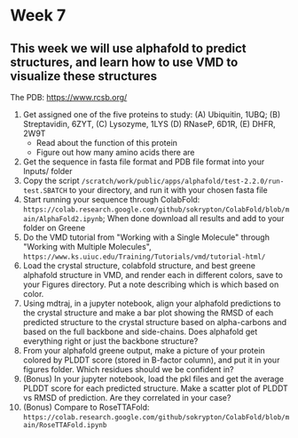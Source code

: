 # Week 7

## This week we will use alphafold to predict structures, and learn how to use VMD to visualize these structures

The PDB: https://www.rcsb.org/

1. Get assigned one of the five proteins to study: (A) Ubiquitin, 1UBQ; (B) Streptavidin, 6ZYT, (C) Lysozyme, 1LYS (D) RNaseP, 6D1R, (E) DHFR, 2W9T
	- Read about the function of this protein
	- Figure out how many amino acids there are
2. Get the sequence in fasta file format and PDB file format into your Inputs/ folder
3. Copy the script `/scratch/work/public/apps/alphafold/test-2.2.0/run-test.SBATCH` to your directory, and run it with your chosen fasta file
4. Start running your sequence through ColabFold: `https://colab.research.google.com/github/sokrypton/ColabFold/blob/main/AlphaFold2.ipynb`; When done download all results and add to your folder on Greene
5. Do the VMD tutorial from "Working with a Single Molecule" through "Working with Multiple Molecules", `https://www.ks.uiuc.edu/Training/Tutorials/vmd/tutorial-html/`
6. Load the crystal structure, colabfold structure, and best greene alphafold structure in VMD, and render each in different colors, save to your Figures directory. Put a note describing which is which based on color.
7. Using mdtraj, in a jupyter notebook, align your alphafold predictions to the crystal structure and make a bar plot showing the RMSD of each predicted structure to the crystal structure based on alpha-carbons and based on the full backbone and side-chains. Does alphafold get everything right or just the backbone structure? 
8. From your alphafold greene output, make a picture of your protein colored by PLDDT score (stored in B-factor column), and put it in your figures folder. Which residues should we be confident in?
9. (Bonus) In your jupyter notebook, load the pkl files and get the average PLDDT score for each predicted structure. Make a scatter plot of PLDDT vs RMSD of prediction. Are they correlated in your case?
10. (Bonus) Compare to RoseTTAFold: `https://colab.research.google.com/github/sokrypton/ColabFold/blob/main/RoseTTAFold.ipynb`
